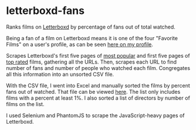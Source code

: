 # letterboxd-fans
Ranks films on <a href = "http://letterboxd.com">Letterboxd</a> by percentage of fans out of total watched.

Being a fan of a film on Letterboxd means it is one of the four "Favorite Films" on a user's profile, as can be seen <a href = "http://letterboxd.com/alda/">here on my profile</a>.

Scrapes Letterboxd's first five pages of <a href = "http://letterboxd.com/films/popular/">most popular</a> and first five pages of <a href = "http://letterboxd.com/films/by/rating/">top rated</a> films, gathering all the URLs.
Then, scrapes each URL to find number of fans and number of people who watched each film.
Congregates all this information into an unsorted CSV file.

With the CSV file, I went into Excel and manually sorted the films by percent fans out of watched. That file can be viewed <a href = "https://docs.google.com/spreadsheets/d/1uAvvD6t5Kl_w8uZs47fj9abIOpcKBO4aQhLUbP19inU/edit?usp=sharing">here</a>. The list only includes films with a percent at least 1%.
I also sorted a list of directors by number of films on the list.

I used Selenium and PhantomJS to scrape the JavaScript-heavy pages of Letterboxd.
